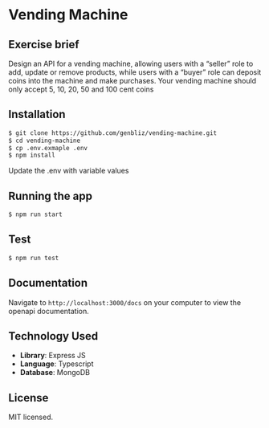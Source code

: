# Vending Machine

## Exercise brief

Design an API for a vending machine, allowing users with a “seller” role to add, update or remove
products, while users with a “buyer” role can deposit coins into the machine and make purchases.
Your vending machine should only accept 5, 10, 20, 50 and 100 cent coins

## Installation

```bash
$ git clone https://github.com/genbliz/vending-machine.git
$ cd vending-machine
$ cp .env.exmaple .env
$ npm install
```
Update the .env with variable values

## Running the app

```bash
$ npm run start

```

## Test

```bash
$ npm run test
```

## Documentation
Navigate to  ```http://localhost:3000/docs``` on your computer to view the openapi documentation.

## Technology Used
* **Library**: Express JS
* **Language**: Typescript
* **Database**: MongoDB

## License

MIT licensed.
